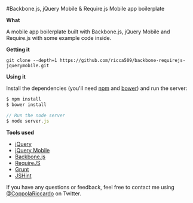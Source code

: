 #Backbone.js, jQuery Mobile & Require.js Mobile app boilerplate

**What**

A mobile app boilerplate built with Backbone.js, jQuery Mobile and Require.js with some example code inside.

**Getting it**

```
git clone --depth=1 https://github.com/ricca509/backbone-requirejs-jquerymobile.git
```

**Using it**

Install the dependencies (you'll need [npm](https://npmjs.org/) and [bower](http://bower.io/)) and run the server:

```javascript
$ npm install
$ bower install

// Run the node server
$ node server.js
```

**Tools used**

* [jQuery](http://jquery.com/)
* [jQuery Mobile](http://jquerymobile.com/)
* [Backbone.js](http://backbonejs.org/)
* [RequireJS](http://requirejs.org/)
* [Grunt](http://gruntjs.com/)
* [JSHint](http://www.jshint.com/)

If you have any questions or feedback, feel free to contact me using [@CoppolaRiccardo](https://twitter.com/CoppolaRiccardo) on Twitter.